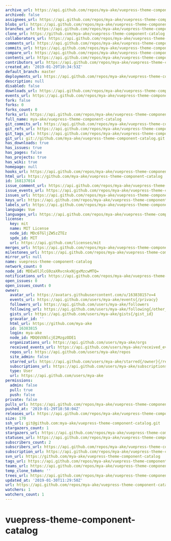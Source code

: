 ```yaml
---
archive_url: https://api.github.com/repos/mya-ake/vuepress-theme-component-catalog/{archive_format}{/ref}
archived: false
assignees_url: https://api.github.com/repos/mya-ake/vuepress-theme-component-catalog/assignees{/user}
blobs_url: https://api.github.com/repos/mya-ake/vuepress-theme-component-catalog/git/blobs{/sha}
branches_url: https://api.github.com/repos/mya-ake/vuepress-theme-component-catalog/branches{/branch}
clone_url: https://github.com/mya-ake/vuepress-theme-component-catalog.git
collaborators_url: https://api.github.com/repos/mya-ake/vuepress-theme-component-catalog/collaborators{/collaborator}
comments_url: https://api.github.com/repos/mya-ake/vuepress-theme-component-catalog/comments{/number}
commits_url: https://api.github.com/repos/mya-ake/vuepress-theme-component-catalog/commits{/sha}
compare_url: https://api.github.com/repos/mya-ake/vuepress-theme-component-catalog/compare/{base}...{head}
contents_url: https://api.github.com/repos/mya-ake/vuepress-theme-component-catalog/contents/{+path}
contributors_url: https://api.github.com/repos/mya-ake/vuepress-theme-component-catalog/contributors
created_at: '2019-01-29T10:34:53Z'
default_branch: master
deployments_url: https://api.github.com/repos/mya-ake/vuepress-theme-component-catalog/deployments
description: null
disabled: false
downloads_url: https://api.github.com/repos/mya-ake/vuepress-theme-component-catalog/downloads
events_url: https://api.github.com/repos/mya-ake/vuepress-theme-component-catalog/events
fork: false
forks: 0
forks_count: 0
forks_url: https://api.github.com/repos/mya-ake/vuepress-theme-component-catalog/forks
full_name: mya-ake/vuepress-theme-component-catalog
git_commits_url: https://api.github.com/repos/mya-ake/vuepress-theme-component-catalog/git/commits{/sha}
git_refs_url: https://api.github.com/repos/mya-ake/vuepress-theme-component-catalog/git/refs{/sha}
git_tags_url: https://api.github.com/repos/mya-ake/vuepress-theme-component-catalog/git/tags{/sha}
git_url: git://github.com/mya-ake/vuepress-theme-component-catalog.git
has_downloads: true
has_issues: true
has_pages: false
has_projects: true
has_wiki: true
homepage: null
hooks_url: https://api.github.com/repos/mya-ake/vuepress-theme-component-catalog/hooks
html_url: https://github.com/mya-ake/vuepress-theme-component-catalog
id: 168137014
issue_comment_url: https://api.github.com/repos/mya-ake/vuepress-theme-component-catalog/issues/comments{/number}
issue_events_url: https://api.github.com/repos/mya-ake/vuepress-theme-component-catalog/issues/events{/number}
issues_url: https://api.github.com/repos/mya-ake/vuepress-theme-component-catalog/issues{/number}
keys_url: https://api.github.com/repos/mya-ake/vuepress-theme-component-catalog/keys{/key_id}
labels_url: https://api.github.com/repos/mya-ake/vuepress-theme-component-catalog/labels{/name}
language: Vue
languages_url: https://api.github.com/repos/mya-ake/vuepress-theme-component-catalog/languages
license:
  key: mit
  name: MIT License
  node_id: MDc6TGljZW5zZTEz
  spdx_id: MIT
  url: https://api.github.com/licenses/mit
merges_url: https://api.github.com/repos/mya-ake/vuepress-theme-component-catalog/merges
milestones_url: https://api.github.com/repos/mya-ake/vuepress-theme-component-catalog/milestones{/number}
mirror_url: null
name: vuepress-theme-component-catalog
network_count: 0
node_id: MDEwOlJlcG9zaXRvcnkxNjgxMzcwMTQ=
notifications_url: https://api.github.com/repos/mya-ake/vuepress-theme-component-catalog/notifications{?since,all,participating}
open_issues: 0
open_issues_count: 0
owner:
  avatar_url: https://avatars.githubusercontent.com/u/16383815?v=4
  events_url: https://api.github.com/users/mya-ake/events{/privacy}
  followers_url: https://api.github.com/users/mya-ake/followers
  following_url: https://api.github.com/users/mya-ake/following{/other_user}
  gists_url: https://api.github.com/users/mya-ake/gists{/gist_id}
  gravatar_id: ''
  html_url: https://github.com/mya-ake
  id: 16383815
  login: mya-ake
  node_id: MDQ6VXNlcjE2MzgzODE1
  organizations_url: https://api.github.com/users/mya-ake/orgs
  received_events_url: https://api.github.com/users/mya-ake/received_events
  repos_url: https://api.github.com/users/mya-ake/repos
  site_admin: false
  starred_url: https://api.github.com/users/mya-ake/starred{/owner}{/repo}
  subscriptions_url: https://api.github.com/users/mya-ake/subscriptions
  type: User
  url: https://api.github.com/users/mya-ake
permissions:
  admin: false
  pull: true
  push: false
private: false
pulls_url: https://api.github.com/repos/mya-ake/vuepress-theme-component-catalog/pulls{/number}
pushed_at: '2019-01-29T18:58:04Z'
releases_url: https://api.github.com/repos/mya-ake/vuepress-theme-component-catalog/releases{/id}
size: 170
ssh_url: git@github.com:mya-ake/vuepress-theme-component-catalog.git
stargazers_count: 1
stargazers_url: https://api.github.com/repos/mya-ake/vuepress-theme-component-catalog/stargazers
statuses_url: https://api.github.com/repos/mya-ake/vuepress-theme-component-catalog/statuses/{sha}
subscribers_count: 2
subscribers_url: https://api.github.com/repos/mya-ake/vuepress-theme-component-catalog/subscribers
subscription_url: https://api.github.com/repos/mya-ake/vuepress-theme-component-catalog/subscription
svn_url: https://github.com/mya-ake/vuepress-theme-component-catalog
tags_url: https://api.github.com/repos/mya-ake/vuepress-theme-component-catalog/tags
teams_url: https://api.github.com/repos/mya-ake/vuepress-theme-component-catalog/teams
temp_clone_token: ''
trees_url: https://api.github.com/repos/mya-ake/vuepress-theme-component-catalog/git/trees{/sha}
updated_at: '2019-01-30T11:29:50Z'
url: https://api.github.com/repos/mya-ake/vuepress-theme-component-catalog
watchers: 1
watchers_count: 1
---
```


# vuepress-theme-component-catalog